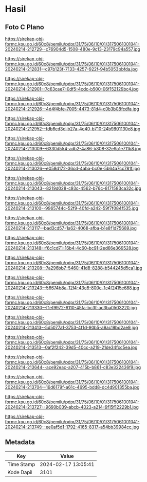 # Hasil

## Foto C Plano

https://sirekap-obj-formc.kpu.go.id/60c8/pemilu/pdpr/31/75/06/10/01/3175061001041-20240214-212729--c76904d5-1508-480e-9c13-23179c94a557.jpg

https://sirekap-obj-formc.kpu.go.id/60c8/pemilu/pdpr/31/75/06/10/01/3175061001041-20240214-212831--c97b123f-7133-4257-922f-94b5053bbfda.jpg

https://sirekap-obj-formc.kpu.go.id/60c8/pemilu/pdpr/31/75/06/10/01/3175061001041-20240214-212901--7c63cae7-0df5-4cdc-b500-06f152129bc4.jpg

https://sirekap-obj-formc.kpu.go.id/60c8/pemilu/pdpr/31/75/06/10/01/3175061001041-20240214-212926--4d4f4bfe-7005-4473-81d4-c0b3b08fcdfa.jpg

https://sirekap-obj-formc.kpu.go.id/60c8/pemilu/pdpr/31/75/06/10/01/3175061001041-20240214-212952--fdb6ed3d-b27a-4e40-b710-24b9801130e8.jpg

https://sirekap-obj-formc.kpu.go.id/60c8/pemilu/pdpr/31/75/06/10/01/3175061001041-20240214-213009--6330d554-adb2-4a86-b308-32e9a1e711b8.jpg

https://sirekap-obj-formc.kpu.go.id/60c8/pemilu/pdpr/31/75/06/10/01/3175061001041-20240214-213026--e058d172-36cd-4aba-bc0e-5b64a7cc781f.jpg

https://sirekap-obj-formc.kpu.go.id/60c8/pemilu/pdpr/31/75/06/10/01/3175061001041-20240214-213043--8219d028-c93c-4562-b76c-8171583ca32c.jpg

https://sirekap-obj-formc.kpu.go.id/60c8/pemilu/pdpr/31/75/06/10/01/3175061001041-20240214-213100--9965744c-52f9-40fd-a242-59f7f084f535.jpg

https://sirekap-obj-formc.kpu.go.id/60c8/pemilu/pdpr/31/75/06/10/01/3175061001041-20240214-213117--bad3cd57-1a62-4068-afba-b1e8f1d75689.jpg

https://sirekap-obj-formc.kpu.go.id/60c8/pemilu/pdpr/31/75/06/10/01/3175061001041-20240214-213148--f6c1cd71-16b4-4c60-bc91-2ed66e369528.jpg

https://sirekap-obj-formc.kpu.go.id/60c8/pemilu/pdpr/31/75/06/10/01/3175061001041-20240214-213208--7a296bb7-5460-41d8-8288-b544245d5ca1.jpg

https://sirekap-obj-formc.kpu.go.id/60c8/pemilu/pdpr/31/75/06/10/01/3175061001041-20240214-213243--56674b8a-12f4-43c8-800c-1c4f2415e688.jpg

https://sirekap-obj-formc.kpu.go.id/60c8/pemilu/pdpr/31/75/06/10/01/3175061001041-20240214-213330--f1ef9972-9110-45fa-bc3f-ac3ba0503220.jpg

https://sirekap-obj-formc.kpu.go.id/60c8/pemilu/pdpr/31/75/06/10/01/3175061001041-20240214-213413--5d5077a1-3753-4f1d-90b5-a9ac18bd2ae9.jpg

https://sirekap-obj-formc.kpu.go.id/60c8/pemilu/pdpr/31/75/06/10/01/3175061001041-20240214-213513--0af2f242-39d5-40cc-a219-21de34fcc5ea.jpg

https://sirekap-obj-formc.kpu.go.id/60c8/pemilu/pdpr/31/75/06/10/01/3175061001041-20240214-213644--ace92eac-a207-415b-b861-c83e322436f9.jpg

https://sirekap-obj-formc.kpu.go.id/60c8/pemilu/pdpr/31/75/06/10/01/3175061001041-20240214-213704--16d6179f-a61c-4695-bdd8-dc4d901355ba.jpg

https://sirekap-obj-formc.kpu.go.id/60c8/pemilu/pdpr/31/75/06/10/01/3175061001041-20240214-213727--9690b039-abcb-4023-a214-9f15f12229b1.jpg

https://sirekap-obj-formc.kpu.go.id/60c8/pemilu/pdpr/31/75/06/10/01/3175061001041-20240214-213749--ee0af5d1-1792-4165-8317-a54bb39984cc.jpg


## Metadata

| Key        | Value               |
| ---------- | ------------------- |
| Time Stamp | 2024-02-17 13:05:41 |
| Kode Dapil | 3101                |



